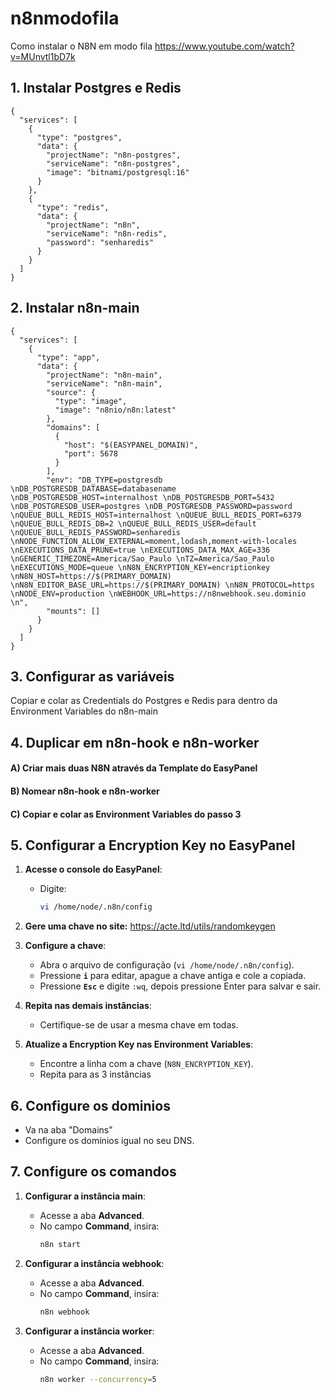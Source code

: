 # n8nmodofila
Como instalar o N8N em modo fila
https://www.youtube.com/watch?v=MUnvtl1bD7k
## 1. Instalar Postgres e Redis
```
{
  "services": [
    {
      "type": "postgres",
      "data": {
        "projectName": "n8n-postgres",
        "serviceName": "n8n-postgres",
        "image": "bitnami/postgresql:16"
      }
    },
    {
      "type": "redis",
      "data": {
        "projectName": "n8n",
        "serviceName": "n8n-redis",
        "password": "senharedis"
      }
    }
  ]
}
```

## 2. Instalar n8n-main
```
{
  "services": [
    {
      "type": "app",
      "data": {
        "projectName": "n8n-main",
        "serviceName": "n8n-main",
        "source": {
          "type": "image",
          "image": "n8nio/n8n:latest"
        },
        "domains": [
          {
            "host": "$(EASYPANEL_DOMAIN)",
            "port": 5678
          }
        ],
        "env": "DB_TYPE=postgresdb \nDB_POSTGRESDB_DATABASE=databasename \nDB_POSTGRESDB_HOST=internalhost \nDB_POSTGRESDB_PORT=5432 \nDB_POSTGRESDB_USER=postgres \nDB_POSTGRESDB_PASSWORD=password \nQUEUE_BULL_REDIS_HOST=internalhost \nQUEUE_BULL_REDIS_PORT=6379 \nQUEUE_BULL_REDIS_DB=2 \nQUEUE_BULL_REDIS_USER=default \nQUEUE_BULL_REDIS_PASSWORD=senharedis \nNODE_FUNCTION_ALLOW_EXTERNAL=moment,lodash,moment-with-locales \nEXECUTIONS_DATA_PRUNE=true \nEXECUTIONS_DATA_MAX_AGE=336 \nGENERIC_TIMEZONE=America/Sao_Paulo \nTZ=America/Sao_Paulo \nEXECUTIONS_MODE=queue \nN8N_ENCRYPTION_KEY=encriptionkey \nN8N_HOST=https://$(PRIMARY_DOMAIN) \nN8N_EDITOR_BASE_URL=https://$(PRIMARY_DOMAIN) \nN8N_PROTOCOL=https \nNODE_ENV=production \nWEBHOOK_URL=https://n8nwebhook.seu.dominio \n",
        "mounts": []
      }
    }
  ]
}
```
## 3. Configurar as variáveis
Copiar e colar as Credentials do Postgres e Redis para dentro da Environment Variables do n8n-main

## 4. Duplicar em n8n-hook e n8n-worker
#### A) Criar mais duas N8N através da Template do EasyPanel
#### B) Nomear n8n-hook e n8n-worker
#### C) Copiar e colar as Environment Variables do passo 3

## 5. Configurar a Encryption Key no EasyPanel

1. **Acesse o console do EasyPanel**:
   - Digite:
     ```bash
     vi /home/node/.n8n/config
     ```

2. **Gere uma chave no site:** https://acte.ltd/utils/randomkeygen

3. **Configure a chave**:
   - Abra o arquivo de configuração (`vi /home/node/.n8n/config`).
   - Pressione **`i`** para editar, apague a chave antiga e cole a copiada.
   - Pressione **`Esc`** e digite `:wq`, depois pressione Enter para salvar e sair.

4. **Repita nas demais instâncias**:
   - Certifique-se de usar a mesma chave em todas.
  
5. **Atualize a Encryption Key nas Environment Variables**:
   - Encontre a linha com a chave (`N8N_ENCRYPTION_KEY`).
   - Repita para as 3 instâncias

## 6. Configure os dominios
   - Va na aba "Domains"
   - Configure os domínios igual no seu DNS.

## 7. Configure os comandos

1. **Configurar a instância main**:
   - Acesse a aba **Advanced**.
   - No campo **Command**, insira:
     ```bash
     n8n start
     ```

2. **Configurar a instância webhook**:
   - Acesse a aba **Advanced**.
   - No campo **Command**, insira:
     ```bash
     n8n webhook
     ```

3. **Configurar a instância worker**:
   - Acesse a aba **Advanced**.
   - No campo **Command**, insira:
     ```bash
     n8n worker --concurrency=5
     ```



